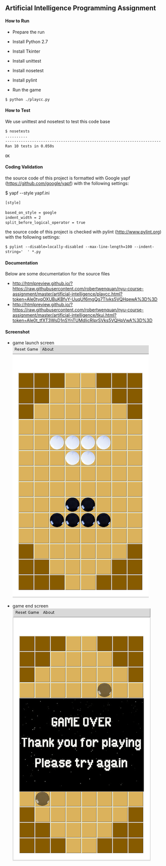 ## Artificial Intelligence Programming Assignment

#### How to Run
* Prepare the run
 * Install Python 2.7
 * Install Tkinter 
 * Install unittest
 * Install nosetest
 * Install pylint

* Run the game
```
$ python ./playcc.py
```

#### How to Test
We use unittest and nosetest to test this code base
```
$ nosetests
..........
----------------------------------------------------------------------
Ran 10 tests in 0.050s

OK
```

#### Coding Validation
the source code of this project is formatted with Google yapf (https://github.com/google/yapf)
with the following settings:

$ yapf --style yapf.ini
```
[style]

based_on_style = google
indent_width = 2
split_before_logical_operator = true
```

the source code of this project is checked with pylint (http://www.pylint.org)
with the following settings:
```
$ pylint --disable=locally-disabled --max-line-length=100 --indent-string='  ' *.py
```

#### Documentation
Below are some documentation for the source files
* http://htmlpreview.github.io/?https://raw.githubusercontent.com/robertwenquan/nyu-course-assignment/master/artificial-intelligence/playcc.html?token=AIe0tyqOXUBuKBfvY-UuqUf6mgQg7TIvks5VQHqewA%3D%3D
* http://htmlpreview.github.io/?https://raw.githubusercontent.com/robertwenquan/nyu-course-assignment/master/artificial-intelligence/tkui.html?token=AIe0t_tfXT3WsD1nSYnTUMdlicRIprSVks5VQHpVwA%3D%3D

#### Screenshot

* game launch screen<br>
![Game Launch](images/game-start.png)

* game end screen<br>
![Game End](images/game-end.png)

